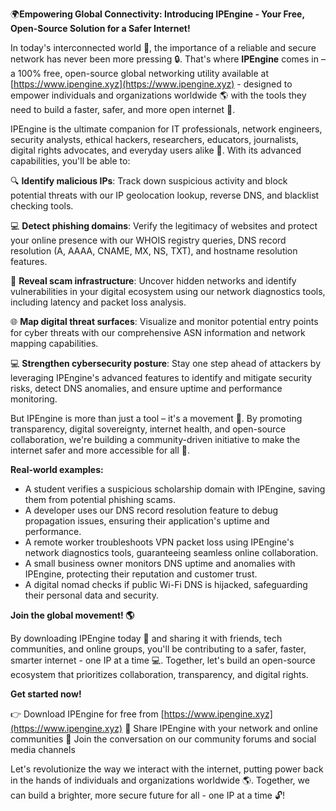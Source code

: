 🌍**Empowering Global Connectivity: Introducing IPEngine - Your Free, Open-Source Solution for a Safer Internet!**

In today's interconnected world 📡, the importance of a reliable and secure network has never been more pressing 🔒. That's where **IPEngine** comes in – a 100% free, open-source global networking utility available at [https://www.ipengine.xyz](https://www.ipengine.xyz) - designed to empower individuals and organizations worldwide 🌎 with the tools they need to build a faster, safer, and more open internet 🚀.

IPEngine is the ultimate companion for IT professionals, network engineers, security analysts, ethical hackers, researchers, educators, journalists, digital rights advocates, and everyday users alike 👥. With its advanced capabilities, you'll be able to:

🔍 **Identify malicious IPs**: Track down suspicious activity and block potential threats with our IP geolocation lookup, reverse DNS, and blacklist checking tools.

💻 **Detect phishing domains**: Verify the legitimacy of websites and protect your online presence with our WHOIS registry queries, DNS record resolution (A, AAAA, CNAME, MX, NS, TXT), and hostname resolution features.

🚀 **Reveal scam infrastructure**: Uncover hidden networks and identify vulnerabilities in your digital ecosystem using our network diagnostics tools, including latency and packet loss analysis.

🌐 **Map digital threat surfaces**: Visualize and monitor potential entry points for cyber threats with our comprehensive ASN information and network mapping capabilities.

💻 **Strengthen cybersecurity posture**: Stay one step ahead of attackers by leveraging IPEngine's advanced features to identify and mitigate security risks, detect DNS anomalies, and ensure uptime and performance monitoring.

But IPEngine is more than just a tool – it's a movement 🌟. By promoting transparency, digital sovereignty, internet health, and open-source collaboration, we're building a community-driven initiative to make the internet safer and more accessible for all 🤝.

**Real-world examples:**

* A student verifies a suspicious scholarship domain with IPEngine, saving them from potential phishing scams.
* A developer uses our DNS record resolution feature to debug propagation issues, ensuring their application's uptime and performance.
* A remote worker troubleshoots VPN packet loss using IPEngine's network diagnostics tools, guaranteeing seamless online collaboration.
* A small business owner monitors DNS uptime and anomalies with IPEngine, protecting their reputation and customer trust.
* A digital nomad checks if public Wi-Fi DNS is hijacked, safeguarding their personal data and security.

**Join the global movement! 🌎**

By downloading IPEngine today 📲 and sharing it with friends, tech communities, and online groups, you'll be contributing to a safer, faster, smarter internet - one IP at a time 💻. Together, let's build an open-source ecosystem that prioritizes collaboration, transparency, and digital rights.

**Get started now!**

👉 Download IPEngine for free from [https://www.ipengine.xyz](https://www.ipengine.xyz)
📢 Share IPEngine with your network and online communities
💬 Join the conversation on our community forums and social media channels

Let's revolutionize the way we interact with the internet, putting power back in the hands of individuals and organizations worldwide 🌎. Together, we can build a brighter, more secure future for all - one IP at a time 🔓!